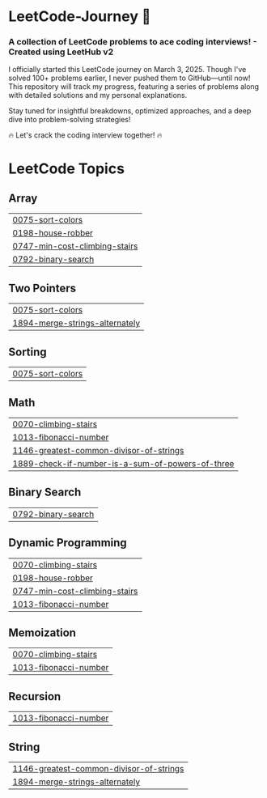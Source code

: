 # LeetCode-Journey 🚀
<h3>A collection of LeetCode problems to ace coding interviews! - Created using LeetHub v2</h3>

I officially started this LeetCode journey on March 3, 2025. Though I've solved 100+ problems earlier, I never pushed them to GitHub—until now! This repository will track my progress, featuring a series of problems along with detailed solutions and my personal explanations.

Stay tuned for insightful breakdowns, optimized approaches, and a deep dive into problem-solving strategies!

🔥 Let's crack the coding interview together! 🔥

<!---LeetCode Topics Start-->
# LeetCode Topics
## Array
|  |
| ------- |
| [0075-sort-colors](https://github.com/mukulchauuhan/LeetCode-Journey/tree/master/0075-sort-colors) |
| [0198-house-robber](https://github.com/mukulchauuhan/LeetCode-Journey/tree/master/0198-house-robber) |
| [0747-min-cost-climbing-stairs](https://github.com/mukulchauuhan/LeetCode-Journey/tree/master/0747-min-cost-climbing-stairs) |
| [0792-binary-search](https://github.com/mukulchauuhan/LeetCode-Journey/tree/master/0792-binary-search) |
## Two Pointers
|  |
| ------- |
| [0075-sort-colors](https://github.com/mukulchauuhan/LeetCode-Journey/tree/master/0075-sort-colors) |
| [1894-merge-strings-alternately](https://github.com/mukulchauuhan/LeetCode-Journey/tree/master/1894-merge-strings-alternately) |
## Sorting
|  |
| ------- |
| [0075-sort-colors](https://github.com/mukulchauuhan/LeetCode-Journey/tree/master/0075-sort-colors) |
## Math
|  |
| ------- |
| [0070-climbing-stairs](https://github.com/mukulchauuhan/LeetCode-Journey/tree/master/0070-climbing-stairs) |
| [1013-fibonacci-number](https://github.com/mukulchauuhan/LeetCode-Journey/tree/master/1013-fibonacci-number) |
| [1146-greatest-common-divisor-of-strings](https://github.com/mukulchauuhan/LeetCode-Journey/tree/master/1146-greatest-common-divisor-of-strings) |
| [1889-check-if-number-is-a-sum-of-powers-of-three](https://github.com/mukulchauuhan/LeetCode-Journey/tree/master/1889-check-if-number-is-a-sum-of-powers-of-three) |
## Binary Search
|  |
| ------- |
| [0792-binary-search](https://github.com/mukulchauuhan/LeetCode-Journey/tree/master/0792-binary-search) |
## Dynamic Programming
|  |
| ------- |
| [0070-climbing-stairs](https://github.com/mukulchauuhan/LeetCode-Journey/tree/master/0070-climbing-stairs) |
| [0198-house-robber](https://github.com/mukulchauuhan/LeetCode-Journey/tree/master/0198-house-robber) |
| [0747-min-cost-climbing-stairs](https://github.com/mukulchauuhan/LeetCode-Journey/tree/master/0747-min-cost-climbing-stairs) |
| [1013-fibonacci-number](https://github.com/mukulchauuhan/LeetCode-Journey/tree/master/1013-fibonacci-number) |
## Memoization
|  |
| ------- |
| [0070-climbing-stairs](https://github.com/mukulchauuhan/LeetCode-Journey/tree/master/0070-climbing-stairs) |
| [1013-fibonacci-number](https://github.com/mukulchauuhan/LeetCode-Journey/tree/master/1013-fibonacci-number) |
## Recursion
|  |
| ------- |
| [1013-fibonacci-number](https://github.com/mukulchauuhan/LeetCode-Journey/tree/master/1013-fibonacci-number) |
## String
|  |
| ------- |
| [1146-greatest-common-divisor-of-strings](https://github.com/mukulchauuhan/LeetCode-Journey/tree/master/1146-greatest-common-divisor-of-strings) |
| [1894-merge-strings-alternately](https://github.com/mukulchauuhan/LeetCode-Journey/tree/master/1894-merge-strings-alternately) |
<!---LeetCode Topics End-->